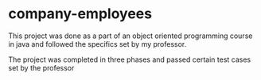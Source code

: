 # company-employees
This project was done as a part of an object oriented programming course in java and followed the specifics set by my professor. 

The project was completed in three phases and passed certain test cases set by the professor
